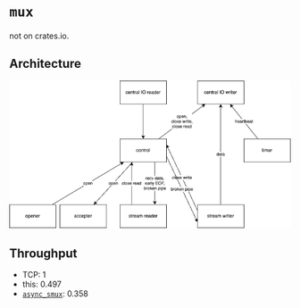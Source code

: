 # `mux`

not on crates.io.

## Architecture

![](docs/arch.drawio.png)

## Throughput

- TCP: $1$
- this: $0.497$
- [`async_smux`](https://github.com/black-binary/async-smux): $0.358$
